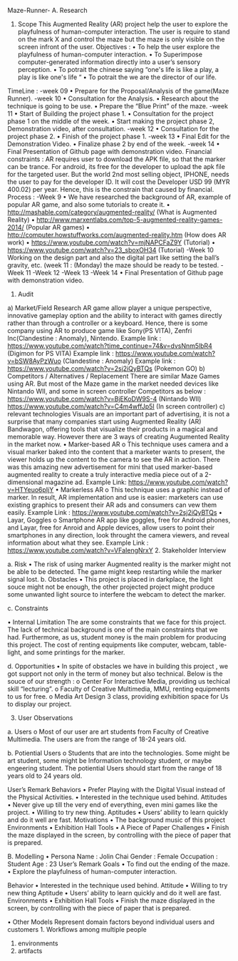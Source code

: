 Maze-Runner-
A.	Research 

1.	Scope
This Augmented Reality (AR) project help the user to explore the playfulness of human-computer interaction. The user is require to stand on the mark X and control the maze but the maze is only visible on the screen infront of the user.
Objectives : 
•	To help the user explore the playfulness of human-computer interaction.
•	To Superimpose computer-generated information directly into a user’s sensory perception.
•	To potrait the chinese saying “one's life is like a play, a play is like one's life “
•	To potrait the we are the director of our life.

 TimeLine :
-week 09
•	Prepare for the Proposal/Analysis of the game(Maze Runner).
-week 10
•	Consultation for the Analysis.
•	Research about the technique is going to be use.
•	Prepare the “Blue Print” of the maze.
-week 11
•	Start of Building the project phase 1.
•	Consultation for the project phase 1 on the middle of the week.
•	Start making the project phase 2, Demonstration video, after consultation.
-week 12
•	Consultation for the project phase 2.
•	Finish of the project phase 1.
-week 13
•	Final Edit for the Demonstration Video.
•	Finalize phase 2 by end of the week.
-week 14
•	Final Presentation of Github page with demonstration video.
Financial constraints :
AR requires user to download the APK file, so that the marker can be trance. For android, its free for the developer to upload the apk file for the targeted user. But the world 2nd most selling object, IPHONE, needs the user to pay for the developer ID. It will cost the Developer USD 99 (MYR 400.02) per year. Hence, this is the constrain that caused by financial.
Process :
-Week 9
•	We have researched the background of AR, example of popular AR game, and also some tutorials to create it.
•	http://mashable.com/category/augmented-reality/ (What is Augmented Reality)
•	http://www.marxentlabs.com/top-5-augmented-reality-games-2014/ (Popular AR games)
•	http://computer.howstuffworks.com/augmented-reality.htm (How does AR work)
•	https://www.youtube.com/watch?v=mjNAPCFaZ9Y (Tutorial)
•	https://www.youtube.com/watch?v=23_sboxOH34 (Tutorial)
-Week 10
Working on the design part and also the digital part like setting the ball’s gravity, etc. (week 11 : (Monday) the maze should be ready to be tested. 
-Week 11
-Week 12
-Week 13
-Week 14
•	Final Presentation of Github page with demonstration video.
1.	Audit

a)	Market/Field Research
AR game allow player a unique perspective, innovative gameplay option and the ability to interact with games directly rather than through a controller or a keyboard. Hence, there is some company using AR to produce game like Sony(PS VITA), Zenfri Inc(Clandestine : Anomaly), Nintendo.
Example link : https://www.youtube.com/watch?time_continue=74&v=dvsNnm5lbR4 (Digimon for PS VITA)
Example link : https://www.youtube.com/watch?v=bSW8AyPzWuo (Clandestine : Anomaly)
Example link : https://www.youtube.com/watch?v=2sj2iQyBTQs (Pokemon GO)
b)	Competitors / Alternatives / Replacement
There are similar Maze Games using AR. But most of the Maze game in the market needed devices like Nintando WII, and some in screen controller
  Competitors as below : 
https://www.youtube.com/watch?v=BjEKoDW9S-4 (Nintando WII)
https://www.youtube.com/watch?v=C4m4wffJp5I (In screen controller)
c)	relevant technologies
Visuals are an important part of advertising, it is not a surprise that many companies start using Augmented Reality (AR) Bandwagon, offering tools that visualize their products in a magical and memorable way. However there are 3 ways of creating Augumented Reality in the market now.
•	Marker-based AR 
o	This technique uses camera and a visual marker baked into the content that a marketer wants to present, the viewer holds up the content to the camera to see the AR in action. There was this amazing new advertisement for mini that used marker-based augmented reality to create a truly interactive media piece out of a 2-dimensional magazine ad.
Example Link: https://www.youtube.com/watch?v=HTYeuo6pIjY
•	Markerless AR
o	This technique uses a graphic instead of marker. In result, AR implementation and use is easier: marketers can use existing graphics to present their AR ads and consumers can vew them easily. 
Example Link : https://www.youtube.com/watch?v=2sj2iQyBTQs
•	Layar, Goggles
o	Smartphone AR app like goggles, free for Android phones, and Layar, free for Anroid and Apple devices, allow users to point their smartphones in any direction, look throught the camera viewers, and reveal information about what they see.
Example Link : https://www.youtube.com/watch?v=VFaIengNrxY 
2.	Stakeholder Interview 

a.	Risk
•	The risk of using marker Augmented reality is the marker might not be able to be detected. The game might keep restarting while the marker signal lost.
b.	Obstacles
•	This project is placed in darkplace, the light souce might not be enough, the other projected project might produce some unwanted light source to interfere the webcam to detect the marker.

c.	Constraints 

•	Internal Limitation
The are some constraints that we face for this project. The lack of technical background is one of the main constraints that we had. Furthermore, as us, student money is the main problem for producing this project. The cost of renting equipments like computer, webcam, table-light, and some printings for the marker.

d.	Opportunities 
•	In spite of obstacles we have in building this project , we got support not only in the term of money but also technical. Below is the souce of our strength :
o	Center For Interactive Media, providing us techical skill “lecturing”.
o	Faculty of Creative Multimedia, MMU, renting equipments to us for free. 
o	Media Art Design 3 class, providing exhibition space for Us to display our project. 

3.	User Observations

a.	Users 
o	Most of our user are art students from Faculty of Creative Multimedia. The users are from the range of 18-24 years old.

b.	Potiential Users
o	Students that are into the technologies. Some might be art student, some might be Information technology student, or maybe engeering student. The potiential Users should start from the range of 18 years old to 24 years old.

User’s	Remark
Behaviors	•	Prefer Playing with the Digital Visual instead of the Physical Activities.
•	Interested in the technique used behind.
Attitudes	•	Never give up till the very end of everything, even mini games like the project.
•	Willing to try new thing.
Aptitudes	•	Users’ ability to learn quickly and do it well are fast.
Motivations	•	The background music of this project
Environments	•	Exhibition Hall
Tools	•	A Piece of Paper
Challenges	•	Finish the maze displayed in the screen, by controlling with the piece of paper that is prepared.

B.	Modelling
•	Persona
Name : Jolin Chai
Gender : Female
Occupation : Student
Age : 23
User’s	Remark
Goals	•	To find out the ending of the maze.
•	Explore the playfulness of human-computer interaction.

Behavior	•	Interested in the technique used behind.
Attitude	•	Willing to try new thing
Aptitude	•	Users’ ability to learn quickly and do it well are fast.
Environments	•	Exhibition Hall
Tools	•	Finish the maze displayed in the screen, by controlling with the piece of paper that is prepared.

•	Other Models
Represent domain factors beyond individual users and customers 1. Workflows among multiple people
1.	environments
2.	artifacts
